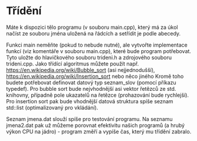 # Třídění

Máte k dispozici tělo programu (v souboru main.cpp), který má za úkol načíst ze souboru jména uložená na řádcích a setřídit je podle abecedy.

Funkci main neměňte (pokud to nebude nutné), ale vytvořte implementace funkcí (viz komentáře v souboru main.cpp), které bude program potřebovat. Tyto uložte do hlavičkového souboru trideni.h a zdrojového souboru trideni.cpp. 
Jako třídící algoritmus můžete použít např. https://en.wikipedia.org/wiki/Bubble_sort (asi nejjednodušší), https://en.wikipedia.org/wiki/Insertion_sort nebo něco jiného
Kromě toho budete potřebovat definovat datový typ seznam_slov (pomocí příkazu typedef). Pro bubble sort bude nejvhodnější asi vektor řetězců ze std. knihovny, případně pole ukazatelů na řetězce (prohazování bude rychlejší). Pro insertion sort pak bude vhodnější datová struktura spíše seznam std::list (optimalizovaný pro vkládání).

Seznam jmena.dat slouží spíše pro testování programu. Na seznamu jmena2.dat pak už můžeme porovnat efektivitu našich programů (a hrubý výkon CPU na jádro) - program změří a vypíše čas, který mu třídění zabralo.
